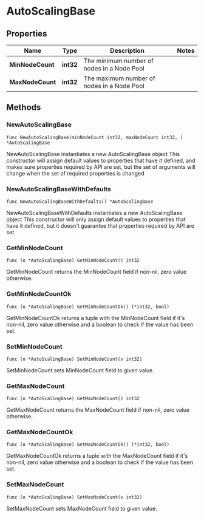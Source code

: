 # AutoScalingBase

## Properties

|Name | Type | Description | Notes|
|------------ | ------------- | ------------- | -------------|
|**MinNodeCount** | **int32** | The minimum number of nodes in a Node Pool | |
|**MaxNodeCount** | **int32** | The maximum number of nodes in a Node Pool | |

## Methods

### NewAutoScalingBase

`func NewAutoScalingBase(minNodeCount int32, maxNodeCount int32, ) *AutoScalingBase`

NewAutoScalingBase instantiates a new AutoScalingBase object
This constructor will assign default values to properties that have it defined,
and makes sure properties required by API are set, but the set of arguments
will change when the set of required properties is changed

### NewAutoScalingBaseWithDefaults

`func NewAutoScalingBaseWithDefaults() *AutoScalingBase`

NewAutoScalingBaseWithDefaults instantiates a new AutoScalingBase object
This constructor will only assign default values to properties that have it defined,
but it doesn't guarantee that properties required by API are set

### GetMinNodeCount

`func (o *AutoScalingBase) GetMinNodeCount() int32`

GetMinNodeCount returns the MinNodeCount field if non-nil, zero value otherwise.

### GetMinNodeCountOk

`func (o *AutoScalingBase) GetMinNodeCountOk() (*int32, bool)`

GetMinNodeCountOk returns a tuple with the MinNodeCount field if it's non-nil, zero value otherwise
and a boolean to check if the value has been set.

### SetMinNodeCount

`func (o *AutoScalingBase) SetMinNodeCount(v int32)`

SetMinNodeCount sets MinNodeCount field to given value.


### GetMaxNodeCount

`func (o *AutoScalingBase) GetMaxNodeCount() int32`

GetMaxNodeCount returns the MaxNodeCount field if non-nil, zero value otherwise.

### GetMaxNodeCountOk

`func (o *AutoScalingBase) GetMaxNodeCountOk() (*int32, bool)`

GetMaxNodeCountOk returns a tuple with the MaxNodeCount field if it's non-nil, zero value otherwise
and a boolean to check if the value has been set.

### SetMaxNodeCount

`func (o *AutoScalingBase) SetMaxNodeCount(v int32)`

SetMaxNodeCount sets MaxNodeCount field to given value.



